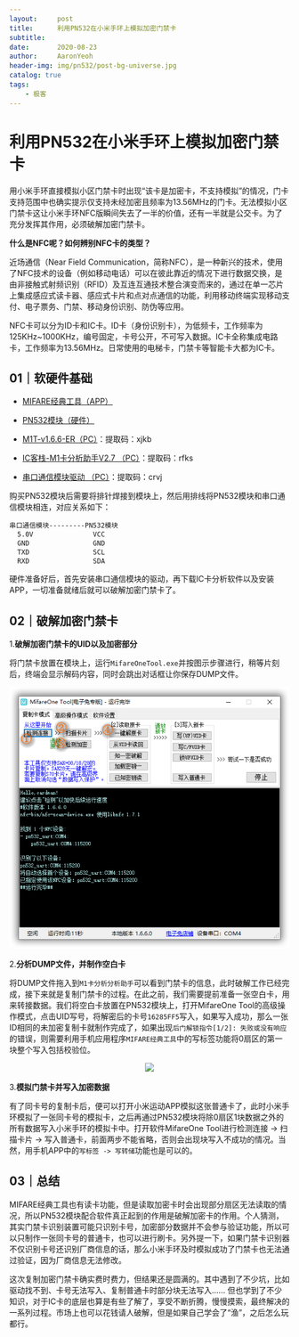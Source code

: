 ```yaml
---
layout:     post
title:      利用PN532在小米手环上模拟加密门禁卡
subtitle:   
date:       2020-08-23
author:     AaronYeoh
header-img: img/pn532/post-bg-universe.jpg
catalog: true
tags:
    - 极客
---
```


# 利用PN532在小米手环上模拟加密门禁卡

用小米手环直接模拟小区门禁卡时出现“该卡是加密卡，不支持模拟”的情况，门卡支持范围中也确实提示仅支持未经加密且频率为13.56MHz的门卡。无法模拟小区门禁卡这让小米手环NFC版瞬间失去了一半的价值，还有一半就是公交卡。为了充分发挥其作用，必须破解加密门禁卡。

**什么是NFC呢？如何辨别NFC卡的类型？**

 近场通信（Near Field Communication，简称NFC），是一种新兴的技术，使用了NFC技术的设备（例如移动电话）可以在彼此靠近的情况下进行数据交换，是由非接触式射频识别（RFID）及互连互通技术整合演变而来的，通过在单一芯片上集成感应式读卡器、感应式卡片和点对点通信的功能，利用移动终端实现移动支付、电子票务、门禁、移动身份识别、防伪等应用。 

NFC卡可以分为ID卡和IC卡。ID卡（身份识别卡），为低频卡，工作频率为125KHz~1000KHz，编号固定，卡号公开，不可写入数据。IC卡全称集成电路卡，工作频率为13.56MHz。日常使用的电梯卡，门禁卡等智能卡大都为IC卡。

## 01｜软硬件基础

- [MIFARE经典工具（APP）]( https://www.cr173.com/soft/1207421.html )
- [PN532模块（硬件）](https://detail.tmall.com/item.htm?id=599629423424&spm=a1z09.2.0.0.598f2e8diZoXhe&_u=nrm2kqrb737 )
- [M1T-v1.6.6-ER（PC）](https://pan.baidu.com/s/1z73zHVLwmbbLD3qWS3Bi5w)：提取码：xjkb

- [IC客栈-M1卡分析助手V2.7 （PC）](https://pan.baidu.com/s/1SNr4G-r97aHdKAK7-Rhhmw)：提取码：rfks
- [串口通信模块驱动 （PC）](https://pan.baidu.com/s/1D-E9Xd4qz05TFGotB502LQ)：提取码：crvj

购买PN532模块后需要将排针焊接到模块上，然后用排线将PN532模块和串口通信模块相连，对应关系如下：

```properties
串口通信模块---------PN532模块
  5.0V               VCC
  GND                GND
  TXD                SCL
  RXD                SDA
```

硬件准备好后，首先安装串口通信模块的驱动，再下载IC卡分析软件以及安装APP，一切准备就绪后就可以破解加密门禁卡了。

## 02｜破解加密门禁卡

1.**破解加密门禁卡的UID以及加密部分**

将门禁卡放置在模块上，运行`MifareOneTool.exe`并按图示步骤进行，稍等片刻后，终端会显示解码内容，同时会跳出对话框让你保存DUMP文件。

<div align="center"><img src="https://raw.githubusercontent.com/LyricYang/LyricYang.github.io/master/img/pn532/image-20200823212631655.png"/></div>

2.**分析DUMP文件，并制作空白卡**

将DUMP文件拖入到`M1卡分析分析助手`可以看到门禁卡的信息，此时破解工作已经完成，接下来就是复制门禁卡的过程。在此之前，我们需要提前准备一张空白卡，用来转接数据。我们将空白卡放置在PN532模块上，打开MifareOne Tool的高级操作模式，点击UID写号，将解密后的卡号`16285FF5`写入，如果写入成功，那么一张ID相同的未加密复制卡就制作完成了，如果出现`后门解锁指令[1/2]: 失败或没有响应`的错误，则需要利用手机应用程序`MIFARE经典工具`中的写标签功能将0扇区的第一块整个写入包括校验位。

<div align="center"><img src="https://raw.githubusercontent.com/LyricYang/LyricYang.github.io/master/img/pn532\image-20200823214307948.png"/></div>

3.**模拟门禁卡并写入加密数据**

有了同卡号的复制卡后，便可以打开小米运动APP模拟这张普通卡了，此时小米手环模拟了一张同卡号的模拟卡，之后再通过PN532模块将除0扇区1块数据之外的所有数据写入小米手环的模拟卡中。打开软件MifareOne Tool进行检测连接 -> 扫描卡片 -> 写入普通卡，前面两步不能省略，否则会出现块写入不成功的情况。当然，用手机APP中的`写标签 -> 写转储`功能也是可以的。

## 03｜总结

MIFARE经典工具也有读卡功能，但是读取加密卡时会出现部分扇区无法读取的情况，所以PN532模块配合软件真正起到的作用是破解加密卡的作用。个人猜测，其实门禁卡识别装置可能只识别卡号，加密部分数据并不会参与验证功能，所以可以只制作一张同卡号的普通卡，也可以进行刷卡。另外提一下，如果门禁卡识别器不仅识别卡号还识别厂商信息的话，那么小米手环及时模拟成功了门禁卡也无法通过验证，因为厂商信息无法修改。

这次复制加密门禁卡确实费时费力，但结果还是圆满的。其中遇到了不少坑，比如驱动找不到、卡号无法写入、复制普通卡时部分块无法写入...... 但也学到了不少知识，对于IC卡的底层也算是有些了解了，享受不断折腾，慢慢摸索，最终解决的一系列过程。市场上也可以花钱请人破解，但是如果自己学会了“渔”，之后怎么玩都行。